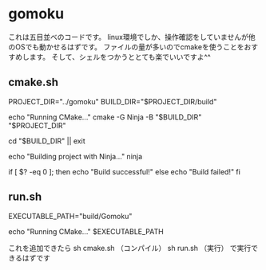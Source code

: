 # gomoku
これは五目並べのコードです。
linux環境でしか、操作確認をしていませんが他のOSでも動かせるはずです。
ファイルの量が多いのでcmakeを使うことをおすすめします。
そして、シェルをつかうととても楽でいいですよ^^

## cmake.sh
PROJECT_DIR="../gomoku"
BUILD_DIR="$PROJECT_DIR/build"

echo "Running CMake..."
cmake -G Ninja -B "$BUILD_DIR" "$PROJECT_DIR"

cd "$BUILD_DIR" || exit

echo "Building project with Ninja..."
ninja

if [ $? -eq 0 ]; then
    echo "Build successful!"
else
    echo "Build failed!"
fi

## run.sh
EXECUTABLE_PATH="build/Gomoku"

echo "Running CMake..."
$EXECUTABLE_PATH

これを追加できたら
sh cmake.sh （コンパイル）
sh run.sh   （実行）
で実行できるはずです